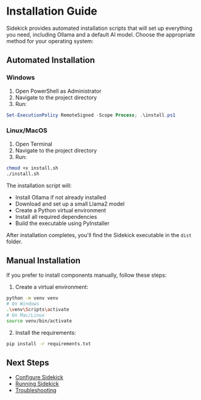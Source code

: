 # Installation Guide

Sidekick provides automated installation scripts that will set up everything you need, including Ollama and a default AI model. Choose the appropriate method for your operating system:

## Automated Installation

### Windows

1. Open PowerShell as Administrator
2. Navigate to the project directory
3. Run:
```powershell
Set-ExecutionPolicy RemoteSigned -Scope Process; .\install.ps1
```

### Linux/MacOS

1. Open Terminal
2. Navigate to the project directory
3. Run:
```bash
chmod +x install.sh
./install.sh
```

The installation script will:
- Install Ollama if not already installed
- Download and set up a small Llama2 model
- Create a Python virtual environment
- Install all required dependencies
- Build the executable using PyInstaller

After installation completes, you'll find the Sidekick executable in the `dist` folder.

## Manual Installation

If you prefer to install components manually, follow these steps:

1. Create a virtual environment:
```bash
python -m venv venv
# On Windows
.\venv\Scripts\activate
# On Mac/Linux
source venv/bin/activate
```

2. Install the requirements:
```bash
pip install -r requirements.txt
```

## Next Steps

- [Configure Sidekick](configuration.md)
- [Running Sidekick](../usage/running.md)
- [Troubleshooting](../troubleshooting/troubleshooting.md)
